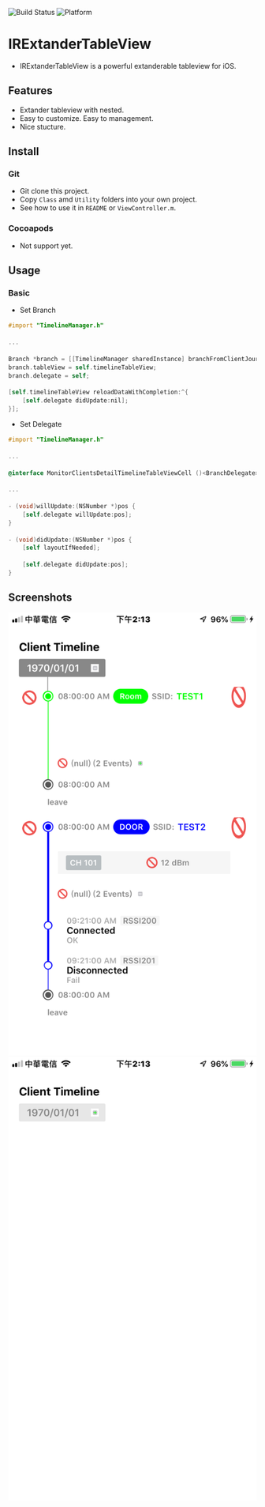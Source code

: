 ![Build Status](https://img.shields.io/badge/build-%20passing%20-brightgreen.svg)
![Platform](https://img.shields.io/badge/Platform-%20iOS%20-blue.svg)

# IRExtanderTableView 

- IRExtanderTableView is a powerful extanderable tableview for iOS.

## Features
- Extander tableview with nested.
- Easy to customize. Easy to management.
- Nice stucture.

## Install
### Git
- Git clone this project.
- Copy `Class` amd `Utility` folders into your own project.
- See how to use it in `README` or `ViewController.m`.

### Cocoapods
- Not support yet.

## Usage

### Basic
- Set Branch
``` objective-c
#import "TimelineManager.h"

...

Branch *branch = [[TimelineManager sharedInstance] branchFromClientJourneyData:_clientJourneyData];
branch.tableView = self.timelineTableView;
branch.delegate = self;

[self.timelineTableView reloadDataWithCompletion:^{
    [self.delegate didUpdate:nil];
}];
```

- Set Delegate
``` objective-c
#import "TimelineManager.h"

...

@interface MonitorClientsDetailTimelineTableViewCell ()<BranchDelegate>

...

- (void)willUpdate:(NSNumber *)pos {
    [self.delegate willUpdate:pos];
}

- (void)didUpdate:(NSNumber *)pos {
    [self layoutIfNeeded];
    
    [self.delegate didUpdate:pos];
}

```

## Screenshots
![Demo](./ScreenShots/demo1.png)
![Demo](./ScreenShots/demo2.png)


